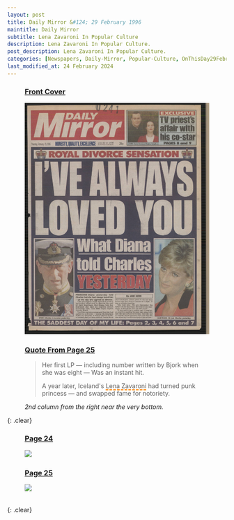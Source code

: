 ```yaml
---
layout: post
title: Daily Mirror &#124; 29 February 1996
maintitle: Daily Mirror
subtitle: Lena Zavaroni In Popular Culture
description: Lena Zavaroni In Popular Culture.
post_description: Lena Zavaroni In Popular Culture.
categories: [Newspapers, Daily-Mirror, Popular-Culture, OnThisDay29February]
last_modified_at: 24 February 2024
---
```


<figure class="fig1">
<h3 id="infobox1"><a href="#infobox1">Front Cover</a></h3>
<a href="/assets/images/newspapers/daily-mirror/1996-02-29-daily-mirror-fc.png"><img src="/assets/images/newspapers/daily-mirror/1996-02-29-daily-mirror-fc.png" class="full-width zoom-in"></a>
</figure>

<figure class="fig2">
<h3 id="infobox2"><a href="#infobox2">Quote From Page 25</a></h3>
<blockquote>
<p>Her first LP &#8212; including number written by Bjork when she was eight &#8212; Was an instant hit.</p>
<p>A year later, Iceland's <span style="text-decoration: underline dashed darkorange 3px;">Lena Zavaroni</span> had turned punk princess &#8212; and swapped fame for notoriety.</p>
</blockquote>
<cite>2nd column from the right near the very bottom.</cite>
</figure>

{: .clear}

<figure class="fig1">
<h3 id="infobox3"><a href="#infobox3">Page 24</a></h3>
<a href="/assets/images/newspapers/daily-mirror/1996-02-29-daily-mirror-page-24.png"><img src="/assets/images/newspapers/daily-mirror/1996-02-29-daily-mirror-page-24.png" class="full-width"></a>
</figure>

<figure class="fig2">
<h3 id="infobox4"><a href="#infobox4">Page 25</a></h3>
<a href="/assets/images/newspapers/daily-mirror/1996-02-29-daily-mirror-page-25.png"><img src="/assets/images/newspapers/daily-mirror/1996-02-29-daily-mirror-page-25.png" class="full-width"></a>
</figure>

<br />{: .clear}

